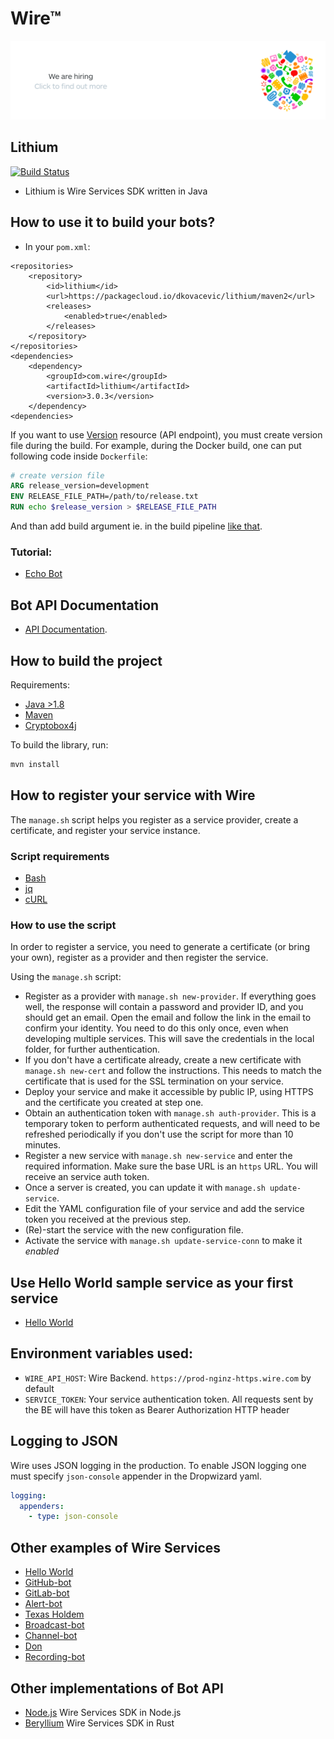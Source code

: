 # Wire™

[![Wire logo](https://github.com/wireapp/wire/blob/master/assets/header-small.png?raw=true)](https://wire.com/jobs/)

## Lithium

[![Build Status](https://travis-ci.org/wireapp/lithium.svg?branch=master)](https://travis-ci.org/wireapp/lithium)

- Lithium is Wire Services SDK written in Java

## How to use it to build your bots?
- In your `pom.xml`:
```
<repositories>
    <repository>
        <id>lithium</id>
        <url>https://packagecloud.io/dkovacevic/lithium/maven2</url>
        <releases>
            <enabled>true</enabled>
        </releases>
    </repository>
</repositories>
<dependencies>
    <dependency>
        <groupId>com.wire</groupId>
        <artifactId>lithium</artifactId>
        <version>3.0.3</version>
    </dependency>
<dependencies>
```

If you want to use [Version]() resource (API endpoint), you must create version file during the build.
For example, during the Docker build, one can put following code inside `Dockerfile`:
```dockerfile
# create version file
ARG release_version=development
ENV RELEASE_FILE_PATH=/path/to/release.txt
RUN echo $release_version > $RELEASE_FILE_PATH
```
And than add build argument ie. in the build pipeline 
[like that](https://github.com/dkovacevic/roman/blob/8d41bcba20a8f7607210263944c9ccecd757ed44/.github/workflows/release.yml#L26).

### Tutorial:
- [Echo Bot](https://github.com/wireapp/echo-bot)

## Bot API Documentation

- [API Documentation](https://github.com/wireapp/bot-sdk/wiki).

## How to build the project

Requirements:

- [Java >1.8](http://www.oracle.com)
- [Maven](https://maven.apache.org)
- [Cryptobox4j](https://github.com/wireapp/cryptobox4j)

To build the library, run:

```bash
mvn install
```

## How to register your service with Wire

The `manage.sh` script helps you register as a service provider, create a certificate, and register your service instance.

### Script requirements

- [Bash](https://www.gnu.org/software/bash)
- [jq](https://stedolan.github.io/jq/)
- [cURL](https://curl.haxx.se/)

### How to use the script

In order to register a service, you need to generate a certificate (or bring your own), register as a provider and then register the service.

Using the `manage.sh` script:

- Register as a provider with `manage.sh new-provider`. If everything goes well, the response will contain a password and provider ID, and you should get an email. Open the email and follow the link in the email to confirm your identity. You need to do this only once, even when developing multiple services. This will save the credentials in the local folder, for further authentication.
- If you don't have a certificate already, create a new certificate with `manage.sh new-cert` and follow the instructions. This needs to match the certificate that is used for the SSL termination on your service.
- Deploy your service and make it accessible by public IP, using HTTPS and the certificate you created at step one.
- Obtain an authentication token with `manage.sh auth-provider`. This is a temporary token to perform authenticated requests, and will need to be refreshed periodically if you don't use the script for more than 10 minutes.
- Register a new service with `manage.sh new-service` and enter the required information. Make sure the base URL is an `https` URL. You will receive an service auth token.
- Once a server is created, you can update it with `manage.sh update-service`. 
- Edit the YAML configuration file of your service and add the service token you received at the previous step.
- (Re)-start the service with the new configuration file.
- Activate the service with `manage.sh update-service-conn` to make it _enabled_

## Use Hello World sample service as your first service

- [Hello World](https://github.com/wireapp/echo-bot)

## Environment variables used:
- `WIRE_API_HOST`: Wire Backend. `https://prod-nginz-https.wire.com` by default
- `SERVICE_TOKEN`: Your service authentication token. All requests sent by the BE will have this token as Bearer Authorization HTTP header

## Logging to JSON
Wire uses JSON logging in the production. To enable JSON logging one must specify `json-console` appender in the Dropwizard yaml.
```yaml
logging:
  appenders:
    - type: json-console
```

## Other examples of Wire Services

- [Hello World](https://github.com/wireapp/echo-bot)
- [GitHub-bot](https://github.com/wearezeta/github-bot)
- [GitLab-bot](https://github.com/wireapp/gitlab)
- [Alert-bot](https://github.com/wireapp/alert-bot)
- [Texas Holdem](https://github.com/dkovacevic/holdem)
- [Broadcast-bot](https://github.com/wireapp/broadcast-bot)
- [Channel-bot](https://github.com/dkovacevic/channel-bot)
- [Don](https://github.com/wireapp/don-bot)
- [Recording-bot](https://github.com/wireapp/recording-bot)

## Other implementations of Bot API

- [Node.js](https://github.com/wireapp/bot-sdk-node) Wire Services SDK in Node.js
- [Beryllium](https://github.com/OmnijarBots/beryllium) Wire Services SDK in Rust
